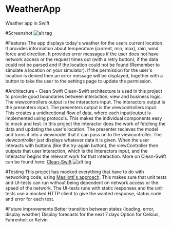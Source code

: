 # WeatherApp
Weather app in Swift

#Screenshot
![alt tag](https://cloud.githubusercontent.com/assets/12391750/16547281/89167db0-4168-11e6-8a05-1a69113d96b5.png)

#Features
The app displays today's weather for the users current location. It provides information about temperature (current, min, max), rain, wind force and direction. It provides error messages if the user does not have network access or the request times out (with a retry button), if the data could not be parsed and if the location could not be found (Remember to simulate a location on your simulator). If the permission for the user's location is denied then an error message will be displayed, together with a button to take the user to the settings page to update the permission.

#Architecture - Clean Swift
Clean-Swift architecture is used in this project to provide good boundaries between interaction, view and business logic. The viewcontrollers output is the interactors input. The interactors output is the presenters input. The presenters output is the viewcontrollers input. This creates a unidirectional flow of data, where each input/output is implemented using protocols. This makes the individual components easy to mock and test. In this project the Interactor does the work of fetching the data and updating the user's location. The presenter recieves the model and turns it into a viewmodel that it can pass on to the viewcontroller. The viewcontroller just displays whatever data it is given. When the user interacts with buttons (like the try-again button), the viewController then outputs that user interaction, which is the Interactors input, and the Interactor begins the relevant work for that interaction. More on Clean-Swift can be found here: [Clean-Swift](http://clean-swift.com)
![alt tag](https://cloud.githubusercontent.com/assets/12391750/16547283/8caf44b6-4168-11e6-9736-af1c6b9fd646.png)

#Testing
This project has mocked everything that have to do with networking code, using [Masilotti's approach](http://masilotti.com). This makes sure that unit tests and UI-tests can run without being dependent on network access or the speed of the network. The UI-tests runs with static responses and the unit tests use a mocked HTTP client to give the wanted response, status code and error for each test.

#Future improvements
Better transition between states (loading, error, display weather)
Display forecasts for the next 7 days
Option for Celsius, Fahrenheit or Kelvin
